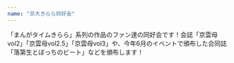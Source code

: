 ```yaml
---
name: "京大きらら同好会"
---
```

「まんがタイムきらら」系列の作品のファン達の同好会です！会誌「京雲母vol2」「京雲母vol2.5」「京雲母vol3」や、今年6月のイベントで頒布した合同誌「落第生とぼっちのビート」などを頒布します！
